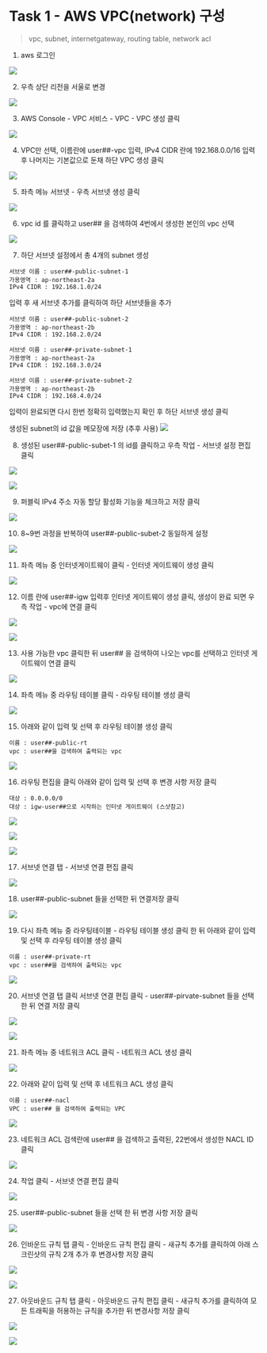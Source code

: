 # Task 1 - AWS VPC(network) 구성

> vpc, subnet, internetgateway, routing table, network acl

1. aws 로그인 

![](../img/L1T1-1.png)

2. 우측 상단 리전을 서울로 변경

![](../img/L1T1-2.png)

3. AWS Console - VPC 서비스 - VPC - VPC 생성 클릭

![](../img/L1T0-3.png)

4. VPC만 선택, 이름란에 user##-vpc 입력, IPv4 CIDR 란에 192.168.0.0/16 입력 후 나머지는 기본값으로 둔채 하단 VPC 생성 클릭

![](../img/L1T0-4.png)

5. 좌측 메뉴 서브넷 - 우측 서브넷 생성 클릭 

![](../img/L1T0-5.png)

6. vpc id 를 클릭하고 user## 을 검색하여 4번에서 생성한 본인의 vpc 선택

![](../img/L1T0-6.png)

7. 하단 서브넷 설정에서 총 4개의 subnet 생성

```
서브넷 이름 : user##-public-subnet-1
가용영역 : ap-northeast-2a
IPv4 CIDR : 192.168.1.0/24
```

입력 후 새 서브넷 추가를 클릭하여 하단 서브넷들을 추가
```
서브넷 이름 : user##-public-subnet-2
가용영역 : ap-northeast-2b
IPv4 CIDR : 192.168.2.0/24
```
```
서브넷 이름 : user##-private-subnet-1
가용영역 : ap-northeast-2a
IPv4 CIDR : 192.168.3.0/24
```
```
서브넷 이름 : user##-private-subnet-2
가용영역 : ap-northeast-2b
IPv4 CIDR : 192.168.4.0/24
```

입력이 완료되면 다시 한번 정확히 입력했는지 확인 후 하단 서브넷 생성 클릭

생성된 subnet의 id 값을 메모장에 저장 (추후 사용)
![](../img/L1T0-7.png)

8. 생성된 user##-public-subet-1 의 id를 클릭하고 우측 작업 - 서브넷 설정 편집 클릭

![](../img/L1T0-8.png)

![](../img/L1T0-8-2.png)

9. 퍼블릭 IPv4 주소 자동 할당 활성화 기능을 체크하고 저장 클릭

![](../img/L1T0-9.png)

10. 8~9번 과정을 반복하여 user##-public-subet-2 동일하게 설정

![](../img/L1T0-10.png)

11. 좌측 메뉴 중 인터넷게이트웨이 클릭 - 인터넷 게이트웨이 생성 클릭

![](../img/L1T0-11.png)

12. 이름 란에 user##-igw 입력후 인터넷 게이트웨이 생성 클릭, 생성이 완료 되면 우측 작업 - vpc에 연결 클릭

![](../img/L1T0-12.png)

![](../img/L1T0-12-2.png)

13. 사용 가능한 vpc 클릭한 뒤 user## 을 검색하여 나오는 vpc를 선택하고 인터넷 게이트웨이 연결 클릭

![](../img/L1T0-13.png)

14. 좌측 메뉴 중 라우팅 테이블 클릭 - 라우팅 테이블 생성 클릭

![](../img/L1T0-14.png)

15. 아래와 같이 입력 및 선택 후 라우팅 테이블 생성 클릭
```
이름 : user##-public-rt
vpc : user##을 검색하여 출력되는 vpc
```

![](../img/L1T0-15.png)

16. 라우팅 편집을 클릭 아래와 같이 입력 및 선택 후 변경 사항 저장 클릭
```
대상 : 0.0.0.0/0
대상 : igw-user##으로 시작하는 인터넷 게이트웨이 (스샷참고)
```
![](../img/L1T0-16-1.png)

![](../img/L1T0-16-2.png)

![](../img/L1T0-16-3.png)

17. 서브넷 연결 탭 - 서브넷 연결 편집 클릭

![](../img/L1T0-17.png)

18. user##-public-subnet 들을 선택한 뒤 연결저장 클릭

![](../img/L1T0-18.png)

19. 다시 좌측 메뉴 중 라우팅테이블 - 라우팅 테이블 생성 클릭 한 뒤 아래와 같이 입력 및 선택 후 라우팅 테이블 생성 클릭

```
이름 : user##-private-rt
vpc : user##을 검색하여 출력되는 vpc
```

![](../img/L1T0-19.png)

20. 서브넷 연결 탭 클릭 서브넷 연결 편집 클릭 - user##-pirvate-subnet 들을 선택 한 뒤 연결 저장 클릭

![](../img/L1T0-20.png)

![](../img/L1T0-20-2.png)

21. 좌측 메뉴 중 네트워크 ACL 클릭 - 네트워크 ACL 생성 클릭 

![](../img/L1T0-21.png)

22. 아래와 같이 입력 및 선택 후 네트워크 ACL 생성 클릭
```
이름 : user##-nacl
VPC : user## 을 검색하여 출력되는 VPC
```
![](../img/L1T0-22.png)

23. 네트워크 ACL 검색란에 user## 을 검색하고 출력된, 22번에서 생성한 NACL ID 클릭

![](../img/L1T0-23.png)

24. 작업 클릭 - 서브넷 연결 편집 클릭

![](../img/L1T0-24.png)

25. user##-public-subnet 들을 선택 한 뒤 변경 사항 저장 클릭

![](../img/L1T0-25.png)

26. 인바운드 규칙 탭 클릭 - 인바운드 규칙 편집 클릭 - 새규칙 추가를 클릭하여 아래 스크린샷의 규칙 2개 추가 후 변경사항 저장 클릭 

![](../img/L1T0-26-1.png)

![](../img/L1T0-26-2.png)

27. 아웃바운드 규칙 탭 클릭 - 아웃바운드 규칙 편집 클릭 - 새규칙 추가를 클릭하여 모든 트래픽을 허용하는 규칙을 추가한 뒤 변경사항 저장 클릭

![](../img/L1T0-27-1.png)

![](../img/L1T0-27-2.png)
